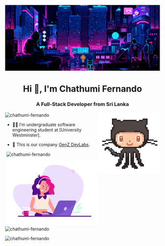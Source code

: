 <img src="./files/main.gif" alt="Your Image">
<h1 align="center">Hi 👋, I'm Chathumi Fernando</h1>
<h3 align="center">A Full-Stack Developer from Sri Lanka</h3>

<img align="right" src="https://raw.githubusercontent.com/Aoihara/Aoihara/master/git.gif">

<p align="left"> <img src="https://komarev.com/ghpvc/?username=ChathumiFernando-code&label=Profile%20views&color=0e75b6&style=flat" alt="chathumi-fernando" /> </p>

- 👨‍🎓 I’m undergraduate software engineering student at [University Westminster].

- 🔗 This is our company [GenZ DevLabs](https://www.genzdevlabs.com/).
  
<p>&nbsp;<img align="center" src="https://github-readme-stats.vercel.app/api?username=ChathumiFernando-code&show_icons=true&locale=en" alt="chathumi-fernando" /></p>
<img align="right" src="./files/bottomm.gif" width="300px">

<p><img align="center" src="https://github-readme-streak-stats.herokuapp.com/?user=ChathumiFernando-code&" alt="chathumi-fernando" /></p>
<p><img align="left" src="https://github-readme-stats.vercel.app/api/top-langs?username=ChathumiFernando-code&show_icons=true&locale=en&layout=compact" alt="chathumi-fernando" /></p>
